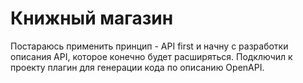 # Книжный магазин
Постараюсь применить принцип - API first и начну с разработки описания API, которое конечно будет расширяться.
Подключил к проекту плагин для генерации кода по описанию OpenAPI.
